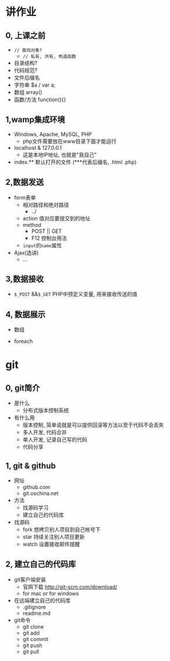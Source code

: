 # 讲作业

## 0, 上课之前

- `// 面向对象?`
  - `// 私有, 共有, 构造函数`
- 目录结构?
- 代码规范?
- 文件后缀名
- 字符串 $a / var a;
- 数组 array()
- 函数/方法 function(){}

## 1,wamp集成环境

- Windows, Apache, MySQL, PHP
  - php文件需要放在www目录下面才能运行
- localhost & 127.0.0.1
  - 这是本地IP地址, 也就是"我自己"
- index.** 默认打开的文件 (***代表后缀名, .html .php)

## 2,数据发送

- form表单
  - 相对路径和绝对路径
    - ../
  - action 值对应要提交到的地址
  - method
    - POST || GET
    - F12 控制台用法
  - `input`的`name`属性
- Ajax(选讲)
  - ...

## 3,数据接收

- `$_POST` &&`$_GET` PHP中预定义变量, 用来接收传送的值

## 4, 数据展示

- 数组


- foreach





# git

## 0, git简介

- 是什么
  - 分布式版本控制系统
- 有什么用
  - 版本控制, 简单说就是可以提供回滚等方法以至于代码不会丢失
  - 多人开发, 代码合并
  - 单人开发, 记录自己写的代码
  - 代码分享

## 1, git & github

- 网址
  - github.com
  - git.oschina.net
- 方法
  - 找源码学习
  - 建立自己的代码库
- 找源码
  - fork 想拷贝别人项目到自己帐号下
  - star 持续关注别人项目更新
  - watch 设置接收邮件提醒

## 2, 建立自己的代码库

- git客户端安装
  - 官网下载 http://git-scm.com/download/
  - for mac or for windows
- 在远端建立自己的代码库
  - .gitignore
  - readme.md
- git命令
  - git clone
  - git add
  - git commit
  - git push
  - git pull









